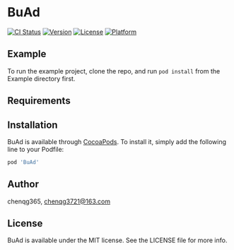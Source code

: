# BuAd

[![CI Status](https://img.shields.io/travis/chenqg365/BuAd.svg?style=flat)](https://travis-ci.org/chenqg365/BuAd)
[![Version](https://img.shields.io/cocoapods/v/BuAd.svg?style=flat)](https://cocoapods.org/pods/BuAd)
[![License](https://img.shields.io/cocoapods/l/BuAd.svg?style=flat)](https://cocoapods.org/pods/BuAd)
[![Platform](https://img.shields.io/cocoapods/p/BuAd.svg?style=flat)](https://cocoapods.org/pods/BuAd)

## Example

To run the example project, clone the repo, and run `pod install` from the Example directory first.

## Requirements

## Installation

BuAd is available through [CocoaPods](https://cocoapods.org). To install
it, simply add the following line to your Podfile:

```ruby
pod 'BuAd'
```

## Author

chenqg365, chenqg3721@163.com

## License

BuAd is available under the MIT license. See the LICENSE file for more info.
